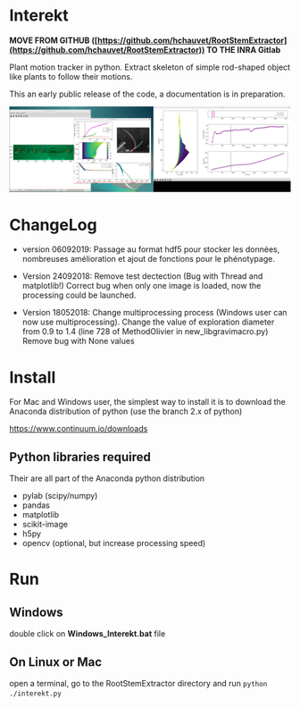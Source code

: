 # Interekt

**MOVE FROM GITHUB ([https://github.com/hchauvet/RootStemExtractor](https://github.com/hchauvet/RootStemExtractor)) TO THE INRA Gitlab**

Plant motion tracker in python. Extract skeleton of simple rod-shaped object like plants to follow their motions.

This an early public release of the code, a documentation is in preparation.

![Screenshot](https://github.com/hchauvet/RootStemExtractor/raw/master/img/Screenshot1.png "screenshot")

# ChangeLog

* version 06092019:
  Passage au format hdf5 pour stocker les données, nombreuses
  amélioration et ajout de fonctions pour le phénotypage. 
  
* Version 24092018:
  Remove test dectection (Bug with Thread and matplotlib!)
  Correct bug when only one image is loaded, now the processing could be launched.
  
* Version 18052018: 
  Change multiprocessing process (Windows user can now use multiprocessing).
  Change the value of exploration diameter from 0.9 to 1.4 (line 728 of MethodOlivier in new_libgravimacro.py) 
  Remove bug with None values 

# Install

For Mac and Windows user, the simplest way to install it is to download the Anaconda distribution of python (use the branch 2.x of python)

https://www.continuum.io/downloads

## Python libraries required

Their are all part of the Anaconda python distribution

* pylab (scipy/numpy)
* pandas
* matplotlib
* scikit-image 
* h5py
* opencv (optional, but increase processing speed)

# Run

## Windows

double click on **Windows_Interekt.bat** file

## On Linux or Mac

open a terminal, go to the RootStemExtractor directory and run `python ./interekt.py`
